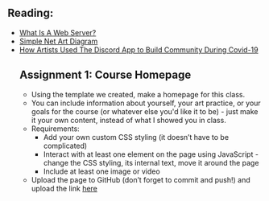   ## Reading:
- [What Is A Web Server?](https://developer.mozilla.org/en-US/docs/Learn/Common_questions/What_is_a_web_server)
- [Simple Net Art Diagram](https://anthology.rhizome.org/simple-net-art-diagram)
- [How Artists Used The Discord App to Build Community During Covid-19](https://hyperallergic.com/632565/how-artists-used-the-discord-app-to-build-community-during-covid-19/)
  ## Assignment 1: Course Homepage
  - Using the template we created, make a homepage for this class. 
  - You can include information about yourself, your art practice, or your goals for the course (or whatever else you'd like it to be) - just make it your own content, instead of what I showed you in class.
  - Requirements:
	- Add your own custom CSS styling (it doesn’t have to be complicated)
	- Interact with at least one element on the page using JavaScript - change the CSS styling, its internal text, move it around the page
	- Include at least one image or video
  - Upload the page to GitHub (don’t forget to commit and push!) and upload the link [here](https://forms.gle/U4yRr9VrAHXb1Mgu5)
